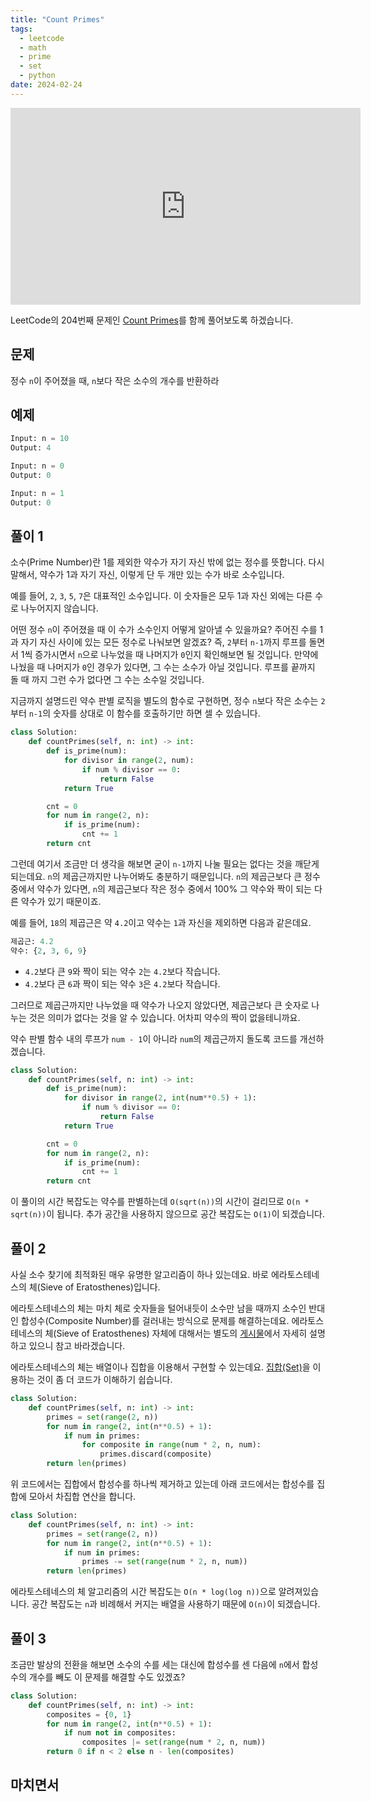 ```yaml
---
title: "Count Primes"
tags:
  - leetcode
  - math
  - prime
  - set
  - python
date: 2024-02-24
---
```


<iframe width="560" height="315" src="https://www.youtube.com/embed/zKdIJ8ndQmM?si=3lA46m_mmV5_tQPW" title="YouTube video player" frameborder="0" allow="accelerometer; autoplay; clipboard-write; encrypted-media; gyroscope; picture-in-picture; web-share" referrerpolicy="strict-origin-when-cross-origin" allowfullscreen></iframe>

LeetCode의 204번째 문제인 [Count Primes](https://leetcode.com/problems/count-primes/)를 함께 풀어보도록 하겠습니다.

## 문제

정수 `n`이 주어졌을 때, `n`보다 작은 소수의 개수를 반환하라

## 예제

```py
Input: n = 10
Output: 4
```

```py
Input: n = 0
Output: 0
```

```py
Input: n = 1
Output: 0
```

## 풀이 1

소수(Prime Number)란 1를 제외한 약수가 자기 자신 밖에 없는 정수를 뜻합니다.
다시 말해서, 약수가 1과 자기 자신, 이렇게 단 두 개만 있는 수가 바로 소수입니다.

예를 들어, `2`, `3`, `5`, `7`은 대표적인 소수입니다.
이 숫자들은 모두 1과 자신 외에는 다른 수로 나누어지지 않습니다.

어떤 정수 `n`이 주어졌을 때 이 수가 소수인지 어떻게 알아낼 수 있을까요?
주어진 수를 1과 자기 자신 사이에 있는 모든 정수로 나눠보면 알겠죠?
즉, `2`부터 `n-1`까지 루프를 돌면서 1씩 증가시면서 `n`으로 나누었을 때 나머지가 `0`인지 확인해보면 될 것입니다.
만약에 나눴을 때 나머지가 `0`인 경우가 있다면, 그 수는 소수가 아닐 것입니다.
루프를 끝까지 돌 때 까지 그런 수가 없다면 그 수는 소수일 것입니다.

지금까지 설명드린 약수 판별 로직을 별도의 함수로 구현하면, 정수 `n`보다 작은 소수는 `2`부터 `n-1`의 숫자를 상대로 이 함수를 호출하기만 하면 셀 수 있습니다.

```py
class Solution:
    def countPrimes(self, n: int) -> int:
        def is_prime(num):
            for divisor in range(2, num):
                if num % divisor == 0:
                    return False
            return True

        cnt = 0
        for num in range(2, n):
            if is_prime(num):
                cnt += 1
        return cnt
```

그런데 여기서 조금만 더 생각을 해보면 굳이 `n-1`까지 나눌 필요는 없다는 것을 깨닫게 되는데요.
`n`의 제곱근까지만 나누어봐도 충분하기 때문입니다.
`n`의 제곱근보다 큰 정수 중에서 약수가 있다면, `n`의 제곱근보다 작은 정수 중에서 100% 그 약수와 짝이 되는 다른 약수가 있기 때문이죠.

예를 들어, `18`의 제곱근은 약 `4.2`이고 약수는 `1`과 자신을 제외하면 다음과 같은데요.

```py
제곱근: 4.2
약수: {2, 3, 6, 9}
```

- `4.2`보다 큰 `9`와 짝이 되는 약수 `2`는 `4.2`보다 작습니다.
- `4.2`보다 큰 `6`과 짝이 되는 약수 `3`은 `4.2`보다 작습니다.

그러므로 제곱근까지만 나누었을 때 약수가 나오지 않았다면, 제곱근보다 큰 숫자로 나누는 것은 의미가 없다는 것을 알 수 있습니다.
어차피 약수의 짝이 없을테니까요.

약수 판별 함수 내의 루프가 `num - 1`이 아니라 `num`의 제곱근까지 돌도록 코드를 개선하겠습니다.

```py
class Solution:
    def countPrimes(self, n: int) -> int:
        def is_prime(num):
            for divisor in range(2, int(num**0.5) + 1):
                if num % divisor == 0:
                    return False
            return True

        cnt = 0
        for num in range(2, n):
            if is_prime(num):
                cnt += 1
        return cnt
```

이 풀이의 시간 복잡도는 약수를 판별하는데 `O(sqrt(n))`의 시간이 걸리므로 `O(n * sqrt(n))`이 됩니다.
추가 공간을 사용하지 않으므로 공간 복잡도는 `O(1)`이 되겠습니다.

## 풀이 2

사실 소수 찾기에 최적화된 매우 유명한 알고리즘이 하나 있는데요.
바로 에라토스테네스의 체(Sieve of Eratosthenes)입니다.

에라토스테네스의 체는 마치 체로 숫자들을 털어내듯이 소수만 남을 때까지 소수인 반대인 합성수(Composite Number)를 걸러내는 방식으로 문제를 해결하는데요.
에라토스테네스의 체(Sieve of Eratosthenes) 자체에 대해서는 별도의 [게시물](/algorithms/sieve-of-eratosthenes/)에서 자세히 설명하고 있으니 참고 바라겠습니다.

에라토스테네스의 체는 배열이나 집합을 이용해서 구현할 수 있는데요.
[집합(Set)](/data-structures/set/)을 이용하는 것이 좀 더 코드가 이해하기 쉽습니다.

```py
class Solution:
    def countPrimes(self, n: int) -> int:
        primes = set(range(2, n))
        for num in range(2, int(n**0.5) + 1):
            if num in primes:
                for composite in range(num * 2, n, num):
                    primes.discard(composite)
        return len(primes)
```

위 코드에서는 집합에서 합성수를 하나씩 제거하고 있는데 아래 코드에서는 합성수를 집합에 모아서 차집합 연산을 합니다.

```py
class Solution:
    def countPrimes(self, n: int) -> int:
        primes = set(range(2, n))
        for num in range(2, int(n**0.5) + 1):
            if num in primes:
                primes -= set(range(num * 2, n, num))
        return len(primes)
```

에라토스테네스의 체 알고리즘의 시간 복잡도는 `O(n * log(log n))`으로 알려져있습니다.
공간 복잡도는 `n`과 비례해서 커지는 배열을 사용하기 때문에 `O(n)`이 되겠습니다.

## 풀이 3

조금만 발상의 전환을 해보면 소수의 수를 세는 대신에 합성수를 센 다음에 `n`에서 합성수의 개수를 빼도 이 문제를 해결할 수도 있겠죠?

```py
class Solution:
    def countPrimes(self, n: int) -> int:
        composites = {0, 1}
        for num in range(2, int(n**0.5) + 1):
            if num not in composites:
                composites |= set(range(num * 2, n, num))
        return 0 if n < 2 else n - len(composites)
```

## 마치면서
